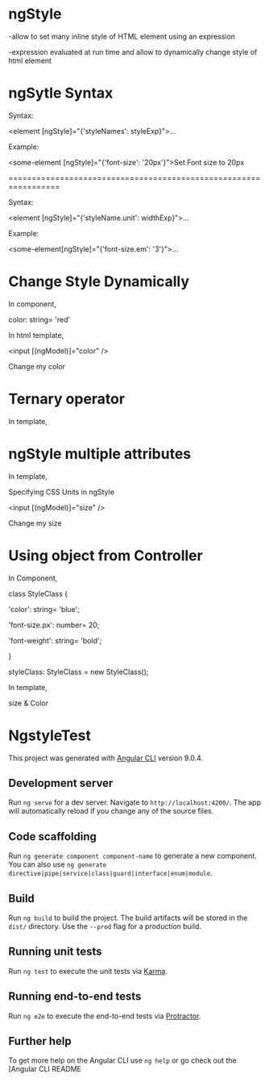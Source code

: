 ngStyle
==========
-allow to set many inline style of HTML element using an expression

-expression evaluated at run time and allow to dynamically change style of html element


ngSytle Syntax
==============

Syntax:

<element [ngStyle]="{'styleNames': styleExp}">...</element>

Example:

<some-element [ngStyle]="{'font-size': '20px'}">Set Font size to 20px</some-element>

=================================================================

Syntax:

<element [ngStyle]="{'styleName.unit': widthExp}">...</element>
 
Example:

<some-element[ngStyle]="{'font-size.em': '3'}">...</some-element>


Change Style Dynamically
========================

In component,

color: string= 'red'

In html template,

<input [(ngModel)]="color" />

<div [ngStyle]="{'color': color}">Change my color</div>

Ternary operator
==================
In template,

<div [ngStyle]="{'background-color':status === 'error' ? 'red' : 'blue' }"></<div>

ngStyle multiple attributes
===========================
In template,

<p [ngStyle]="{'color': 'purple',

               'font-size': '20px',
               
               'font-weight': 'bold'}">
               
     Multiple styles
     
</p>

Specifying CSS Units in ngStyle
===============================
<input [(ngModel)]="size" /> 

<div [ngStyle]="{'font-size.px': size}">Change my size</div>

Using object from Controller
================================
In Component,

class StyleClass {

   'color': string= 'blue';
   
   'font-size.px': number= 20;
   
   'font-weight': string= 'bold'; 
   
}


styleClass: StyleClass = new StyleClass();

In template,

<div [ngStyle]="styleClass">size & Color</div>


 

# NgstyleTest

This project was generated with [Angular CLI](https://github.com/angular/angular-cli) version 9.0.4.

## Development server

Run `ng serve` for a dev server. Navigate to `http://localhost:4200/`. The app will automatically reload if you change any of the source files.

## Code scaffolding

Run `ng generate component component-name` to generate a new component. You can also use `ng generate directive|pipe|service|class|guard|interface|enum|module`.

## Build

Run `ng build` to build the project. The build artifacts will be stored in the `dist/` directory. Use the `--prod` flag for a production build.

## Running unit tests

Run `ng test` to execute the unit tests via [Karma](https://karma-runner.github.io).

## Running end-to-end tests

Run `ng e2e` to execute the end-to-end tests via [Protractor](http://www.protractortest.org/).

## Further help

To get more help on the Angular CLI use `ng help` or go check out the [Angular CLI README
